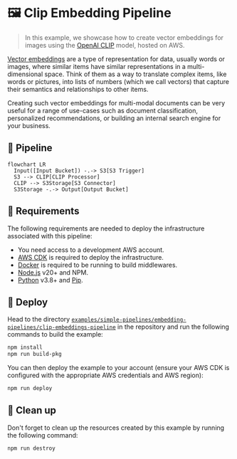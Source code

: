 # 🖼️ Clip Embedding Pipeline

> In this example, we showcase how to create vector embeddings for images using the [OpenAI CLIP](https://github.com/openai/CLIP) model, hosted on AWS.

[Vector embeddings](https://www.pinecone.io/learn/vector-embeddings/) are a type of representation for data, usually words or images, where similar items have similar representations in a multi-dimensional space. Think of them as a way to translate complex items, like words or pictures, into lists of numbers (which we call vectors) that capture their semantics and relationships to other items.

Creating such vector embeddings for multi-modal documents can be very useful for a range of use-cases such as document classification, personalized recommendations, or building an internal search engine for your business.

## :dna: Pipeline

```mermaid
flowchart LR
  Input([Input Bucket]) -.-> S3[S3 Trigger]
  S3 --> CLIP[CLIP Processor]
  CLIP --> S3Storage[S3 Connector]
  S3Storage -.-> Output[Output Bucket]
```

## 📝 Requirements

The following requirements are needed to deploy the infrastructure associated with this pipeline:

- You need access to a development AWS account.
- [AWS CDK](https://docs.aws.amazon.com/cdk/latest/guide/getting_started.html#getting_started_install) is required to deploy the infrastructure.
- [Docker](https://docs.docker.com/get-docker/) is required to be running to build middlewares.
- [Node.js](https://nodejs.org/en/download/) v20+ and NPM.
- [Python](https://www.python.org/downloads/) v3.8+ and [Pip](https://pip.pypa.io/en/stable/installation/).

## 🚀 Deploy

Head to the directory [`examples/simple-pipelines/embedding-pipelines/clip-embeddings-pipeline`](/examples/simple-pipelines/embedding-pipelines/clip-embeddings-pipeline) in the repository and run the following commands to build the example:

```bash
npm install
npm run build-pkg
```

You can then deploy the example to your account (ensure your AWS CDK is configured with the appropriate AWS credentials and AWS region):

```bash
npm run deploy
```

## 🧹 Clean up

Don't forget to clean up the resources created by this example by running the following command:

```bash
npm run destroy
```
